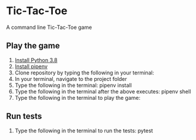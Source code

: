 # Tic-Tac-Toe
A command line Tic-Tac-Toe game
 
## Play the game
1. [Install Python 3.8](https://docs.python-guide.org/starting/installation/)
2. [Install pipenv](https://pypi.org/project/pipenv/)
3. Clone repository by typing the following in your terminal:
4. In your terminal, navigate to the project folder
5. Type the following in the terminal: pipenv install
6. Type the following in the terminal after the above executes: pipenv shell
7. Type the following in the terminal to play the game: 

## Run tests
1. Type the following in the terminal to run the tests: pytest